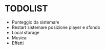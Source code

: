 # TODOLIST

- Punteggio da sistemare
- Restart sistemare posizione player e sfondo
- Local storage
- Musica
- Effetti

